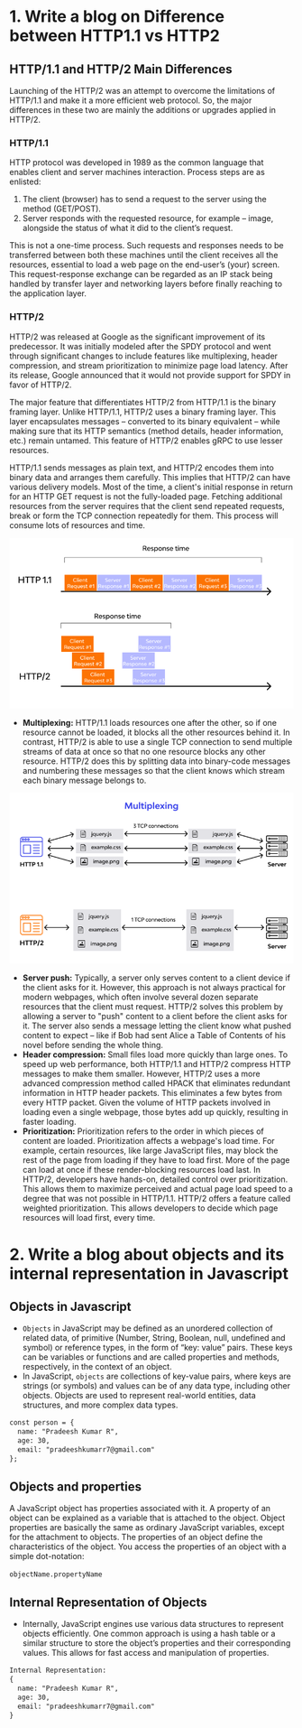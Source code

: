 # 1. Write a blog on Difference between HTTP1.1 vs HTTP2

## HTTP/1.1 and HTTP/2 Main Differences

Launching of the HTTP/2 was an attempt to overcome the limitations of HTTP/1.1 and make it a more efficient web protocol. So, the major differences in these two are mainly the additions or upgrades applied in HTTP/2.

### HTTP/1.1

HTTP protocol was developed in 1989 as the common language that enables client and server machines interaction. Process steps are as enlisted:

1. The client (browser) has to send a request to the server using the method (GET/POST).
2. Server responds with the requested resource, for example – image, alongside the status of what it did to the client’s request.

This is not a one-time process. Such requests and responses needs to be transferred between both these machines until the client receives all the resources, essential to load a web page on the end-user’s (your) screen. This request-response exchange can be regarded as an IP stack being handled by transfer layer and networking layers before finally reaching to the application layer.

### HTTP/2

HTTP/2 was released at Google as the significant improvement of its predecessor. It was initially modeled after the SPDY protocol and went through significant changes to include features like multiplexing, header compression, and stream prioritization to minimize page load latency. After its release, Google announced that it would not provide support for SPDY in favor of HTTP/2.

The major feature that differentiates HTTP/2 from HTTP/1.1 is the binary framing layer. Unlike HTTP/1.1, HTTP/2 uses a binary framing layer. This layer encapsulates messages – converted to its binary equivalent – while making sure that its HTTP semantics (method details, header information, etc.) remain untamed. This feature of HTTP/2 enables gRPC to use lesser resources.

HTTP/1.1 sends messages as plain text, and HTTP/2 encodes them into binary data and arranges them carefully. This implies that HTTP/2 can have various delivery models. Most of the time, a client's initial response in return for an HTTP GET request is not the fully-loaded page. Fetching additional resources from the server requires that the client send repeated requests, break or form the TCP connection repeatedly for them. This process will consume lots of resources and time.

![alt text](image-1.png)

- **Multiplexing:** HTTP/1.1 loads resources one after the other, so if one resource cannot be loaded, it blocks all the other resources behind it. In contrast, HTTP/2 is able to use a single TCP connection to send multiple streams of data at once so that no one resource blocks any other resource. HTTP/2 does this by splitting data into binary-code messages and numbering these messages so that the client knows which stream each binary message belongs to.

![alt text](image.png#center)

- **Server push:** Typically, a server only serves content to a client device if the client asks for it. However, this approach is not always practical for modern webpages, which often involve several dozen separate resources that the client must request. HTTP/2 solves this problem by allowing a server to "push" content to a client before the client asks for it. The server also sends a message letting the client know what pushed content to expect – like if Bob had sent Alice a Table of Contents of his novel before sending the whole thing.
- **Header compression:** Small files load more quickly than large ones. To speed up web performance, both HTTP/1.1 and HTTP/2 compress HTTP messages to make them smaller. However, HTTP/2 uses a more advanced compression method called HPACK that eliminates redundant information in HTTP header packets. This eliminates a few bytes from every HTTP packet. Given the volume of HTTP packets involved in loading even a single webpage, those bytes add up quickly, resulting in faster loading.
- **Prioritization:** Prioritization refers to the order in which pieces of content are loaded. Prioritization affects a webpage's load time. For example, certain resources, like large JavaScript files, may block the rest of the page from loading if they have to load first. More of the page can load at once if these render-blocking resources load last. In HTTP/2, developers have hands-on, detailed control over prioritization. This allows them to maximize perceived and actual page load speed to a degree that was not possible in HTTP/1.1. HTTP/2 offers a feature called weighted prioritization. This allows developers to decide which page resources will load first, every time.

# 2. Write a blog about objects and its internal representation in Javascript

## Objects in Javascript

- `Objects` in JavaScript may be defined as an unordered collection of related data, of primitive (Number, String, Boolean, null, undefined and symbol) or reference types, in the form of “key: value” pairs. These keys can be variables or functions and are called properties and methods, respectively, in the context of an object.
- In JavaScript, `objects` are collections of key-value pairs, where keys are strings (or symbols) and values can be of any data type, including other objects. Objects are used to represent real-world entities, data structures, and more complex data types.

```
const person = {
  name: "Pradeesh Kumar R",
  age: 30,
  email: "pradeeshkumarr7@gmail.com"
};
```

## Objects and properties

A JavaScript object has properties associated with it. A property of an object can be explained as a variable that is attached to the object. Object properties are basically the same as ordinary JavaScript variables, except for the attachment to objects. The properties of an object define the characteristics of the object. You access the properties of an object with a simple dot-notation:

`objectName.propertyName`

## Internal Representation of Objects

- Internally, JavaScript engines use various data structures to represent objects efficiently. One common approach is using a hash table or a similar structure to store the object’s properties and their corresponding values. This allows for fast access and manipulation of properties.

```
Internal Representation:
{
  name: "Pradeesh Kumar R",
  age: 30,
  email: "pradeeshkumarr7@gmail.com"
}
```

